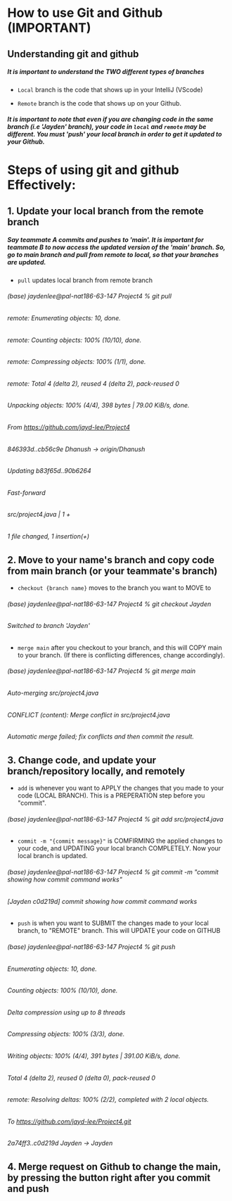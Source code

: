 # How to use Git and Github (IMPORTANT)


## Understanding git and github

##### *It is important to understand the TWO different types of branches*

- `Local` branch is the code that shows up in your IntelliJ (VScode)

- `Remote` branch is the code that shows up on your Github. 

##### *It is important to note that even if you are changing code in the same branch (i.e 'Jayden' branch), your code in `local` and `remote` may be different. You must 'push' your local branch in order to get it updated to your Github.*

# Steps of using git and github Effectively: 
## 1. Update your local branch from the remote branch
##### Say teammate A commits and pushes to 'main'. It is important for teammate B to now access the updated version of the 'main' branch. So, go to main branch and pull from remote to local, so that your branches are updated.

- `pull` updates local branch from remote branch

###### (base) jaydenlee@pal-nat186-63-147 Project4 % git pull
###### remote: Enumerating objects: 10, done.
###### remote: Counting objects: 100% (10/10), done.
###### remote: Compressing objects: 100% (1/1), done.
###### remote: Total 4 (delta 2), reused 4 (delta 2), pack-reused 0
###### Unpacking objects: 100% (4/4), 398 bytes | 79.00 KiB/s, done.
###### From https://github.com/jayd-lee/Project4
######    846393d..cb56c9e  Dhanush    -> origin/Dhanush
###### Updating b83f65d..90b6264
###### Fast-forward
######  src/project4.java | 1 +
######  1 file changed, 1 insertion(+)




## 2. Move to your name's branch and copy code from main branch (or your teammate's branch)

- `checkout {branch name}` moves to the branch you want to MOVE to

###### (base) jaydenlee@pal-nat186-63-147 Project4 %  git checkout Jayden
###### Switched to branch 'Jayden'


- `merge main` after you checkout to your branch, and this will COPY main to your branch. (If there is conflicting differences, change accordingly).

###### (base) jaydenlee@pal-nat186-63-147 Project4 %  git merge main
###### Auto-merging src/project4.java
###### CONFLICT (content): Merge conflict in src/project4.java
###### Automatic merge failed; fix conflicts and then commit the result.


## 3. Change code, and update your branch/repository locally, and remotely

- `add` is whenever you want to APPLY the changes that you made to your code (LOCAL BRANCH). This is a PREPERATION step before you "commit".

###### (base) jaydenlee@pal-nat186-63-147 Project4 % git add src/project4.java 

- `commit -m "{commit message}"` is COMFIRMING the applied changes to your code, and UPDATING your local branch COMPLETELY. Now your local branch is updated.

###### (base) jaydenlee@pal-nat186-63-147 Project4 % git commit -m "commit showing how commit command works"
###### [Jayden c0d219d] commit showing how commit command works


- `push` is when you want to SUBMIT the changes made to your local branch, to "REMOTE" branch. This will UPDATE your code on GITHUB

###### (base) jaydenlee@pal-nat186-63-147 Project4 % git push
###### Enumerating objects: 10, done.
###### Counting objects: 100% (10/10), done.
###### Delta compression using up to 8 threads
###### Compressing objects: 100% (3/3), done.
###### Writing objects: 100% (4/4), 391 bytes | 391.00 KiB/s, done.
###### Total 4 (delta 2), reused 0 (delta 0), pack-reused 0
###### remote: Resolving deltas: 100% (2/2), completed with 2 local objects.
###### To https://github.com/jayd-lee/Project4.git
######    2a74ff3..c0d219d  Jayden -> Jayden


## 4. Merge request on Github to change the main, by pressing the button right after you commit and push




